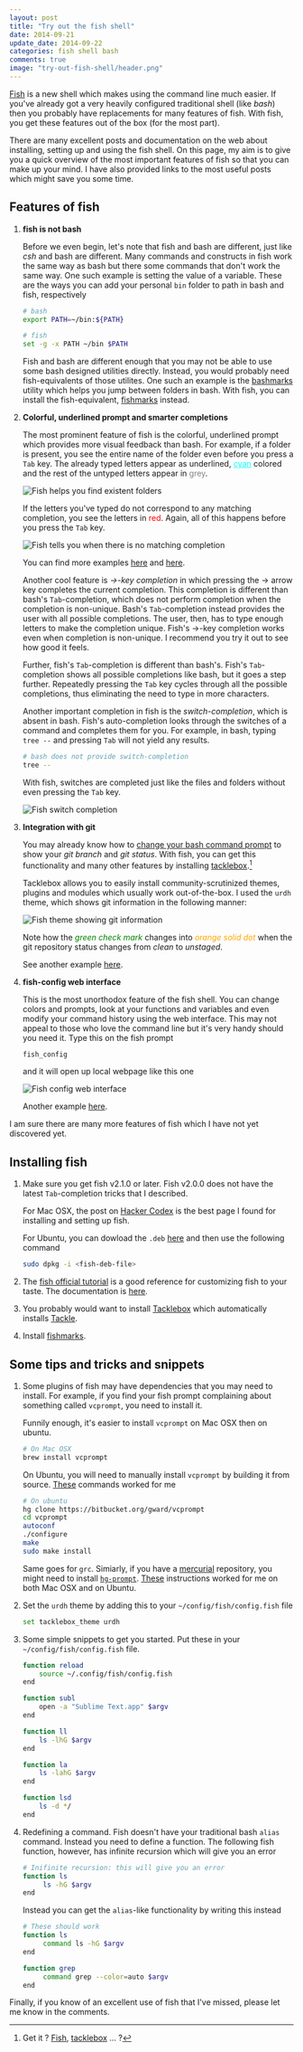 ```yaml
---
layout: post
title: "Try out the fish shell"
date: 2014-09-21
update_date: 2014-09-22
categories: fish shell bash
comments: true
image: "try-out-fish-shell/header.png"
---
```


[Fish](http://fishshell.com/) is a new shell which makes using the command line much easier. If you've already got a very heavily configured traditional shell (like _bash_) then you probably have replacements for many features of fish. With fish, you get these features out of the box (for the most part).

There are many excellent posts and documentation on the web about installing, setting up and using the fish shell. On this page, my aim is to give you a quick overview of the most important features of fish so that you can make up your mind. I have also provided links to the most useful posts which might save you some time.

## Features of fish
1.  **fish is not bash**

    Before we even begin, let's note that fish and bash are different, just like _csh_ and bash are different.
    Many commands and constructs in fish work the same way as bash but there some commands that don't work the same way. One such example is setting the value of a variable. These are the ways you can add your personal `bin` folder to path in bash and fish, respectively
    ```bash
    # bash
    export PATH=~/bin:${PATH}
    ```

    ```bash
    # fish
    set -g -x PATH ~/bin $PATH
    ```

    Fish and bash are different enough that you may not be able to use some bash designed utilities directly. Instead, you would probably need fish-equivalents of those utilites. One such an example is the [bashmarks](https://github.com/huyng/bashmarks) utility which helps you jump between folders in bash. With fish, you can install the fish-equivalent, [fishmarks](https://github.com/techwizrd/fishmarks) instead.

2. **Colorful, underlined prompt and smarter completions**

    The most prominent feature of fish is the colorful, underlined prompt which provides more visual feedback than bash. For example, if a folder is present, you see the entire name of the folder even before you press a `Tab` key. The already typed letters appear as underlined, <span style="color:cyan;text-decoration:underline">cyan</span> colored and the rest of the untyped letters appear in <span style="color:grey">grey</span>.

    ![Fish helps you find existent folders](/assets/try-out-fish-shell/fish-underlined-commands.png)

    If the letters you've typed do not correspond to any matching completion, you see the letters in <span style="color:red">red</span>. Again, all of this happens before you press the `Tab` key.

    ![Fish tells you when there is no matching completion](/assets/try-out-fish-shell/fish-error-red.png)

    You can find more examples [here](http://fishshell.com/assets/img/screenshots/autosuggestion.png) and [here](http://fishshell.com/assets/img/screenshots/colors.png).

    Another cool feature is _&#8594;-key completion_ in which pressing the &#8594; arrow key completes the current completion. This completion is different than bash's `Tab`-completion, which does not perform completion when the completion is non-unique.
    Bash's `Tab`-completion instead provides the user with all possible completions. The user, then, has to type enough letters to make the completion unique. Fish's &#8594;-key completion works even when completion is non-unique. I recommend you try it out to see how good it feels.

    Further, fish's `Tab`-completion is different than bash's. Fish's `Tab`-completion shows all possible completions like bash, but it goes a step further. Repeatedly pressing the `Tab` key cycles through all the possible completions, thus eliminating the need to type in more characters.

    Another important completion in fish is the _switch-completion_, which is absent in bash. Fish's auto-completion looks through the switches of a command and completes them for you. For example, in bash, typing `tree --` and pressing `Tab` will not yield any results.

    ```bash
    # bash does not provide switch-completion
    tree --
    ```

     With fish, switches are completed just like the files and folders without even pressing the `Tab` key.

    ![Fish switch completion](/assets/try-out-fish-shell/fish-switch-completion.png)

3. **Integration with git**

    You may already know how to [change your bash command prompt](http://blog.taylormcgann.com/tag/prompt-color/) to show your _git branch_ and _git status_. With fish, you can get this functionality and many other features by installing [tacklebox](https://github.com/justinmayer/tacklebox).[^1]

    Tacklebox allows you to easily install community-scrutinized themes, plugins and modules which usually work out-of-the-box. I used the `urdh` theme, which shows git information in the following manner:

    ![Fish theme showing git information](/assets/try-out-fish-shell/fish-git-status-indicator.png)

    Note how the <span style="color:green">_green check mark_</span> changes into <span style="color:orange">_orange solid dot_</span> when the git repository status changes from _clean_ to _unstaged_.

    See another example [here](http://fishshell.com/assets/img/screenshots/works_out_of_the_box.png).

    [^1]: Get it ? [Fish](http://en.wikipedia.org/wiki/Fish), [tacklebox](http://en.wikipedia.org/wiki/Fishing_tackle#Tackle_boxes) ... ?

4. **fish-config web interface**

    This is the most unorthodox feature of the fish shell. You can change colors and prompts, look at your functions and variables and even modify your command history using the web interface. This may not appeal to those who love the command line but it's very handy should you need it. Type this on the fish prompt

    ```bash
    fish_config
    ```

    and it will open up local webpage like this one

    ![Fish config web interface](/assets/try-out-fish-shell/fish-config-web-interface.png)

    Another example [here](http://fishshell.com/assets/img/screenshots/web_config.png).


I am sure there are many more features of fish which I have not yet discovered yet.

## Installing fish
1. Make sure you get fish v2.1.0 or later. Fish v2.0.0 does not have the
    latest `Tab`-completion tricks that I described.

    For Mac OSX, the post on [Hacker Codex](http://hackercodex.com/guide/install-fish-shell-mac-ubuntu/) is the best page I found for installing and setting up fish.

    For Ubuntu, you can dowload the `.deb` [here](http://fishshell.com/) and then use the following command

      ```bash
      sudo dpkg -i <fish-deb-file>
      ```

2. The [fish official tutorial](http://fishshell.com/docs/current/tutorial.html) is a good reference for customizing fish to your taste. The documentation is [here](http://fishshell.com/docs/current/index.html).
3. You probably would want to install [Tacklebox](https://github.com/justinmayer/tacklebox) which automatically installs [Tackle](https://github.com/justinmayer/tackle).
4. Install [fishmarks](https://github.com/techwizrd/fishmarks).


## Some tips and tricks and snippets
1.  Some plugins of fish may have dependencies that you may need to install.
    For example, if you find your fish prompt complaining about something called `vcprompt`, you need to install it.

    Funnily enough, it's easier to install `vcprompt` on Mac OSX then on ubuntu.

    ```bash
    # On Mac OSX
    brew install vcprompt
    ```

    On Ubuntu, you will need to manually install `vcprompt` by building it from source. [These](http://choorucode.com/2014/05/22/vcprompt/) commands worked for me

    ```bash
    # On ubuntu
    hg clone https://bitbucket.org/gward/vcprompt
    cd vcprompt
    autoconf
    ./configure
    make
    sudo make install
    ```


    Same goes for `grc`. Simiarly, if you have a [mercurial](http://mercurial.selenic.com/) repository, you might need to install [`hg-prompt`](http://sjl.bitbucket.org/hg-prompt/installation/). [These](http://sjl.bitbucket.org/hg-prompt/installation/) instructions worked for me on both Mac OSX and on Ubuntu.

2. Set the `urdh` theme by adding this to your `~/config/fish/config.fish` file

    ```bash
    set tacklebox_theme urdh
    ```

3. Some simple snippets to get you started.
   Put these in your `~/config/fish/config.fish` file.
    ```bash
    function reload
        source ~/.config/fish/config.fish
    end

    function subl
        open -a "Sublime Text.app" $argv
    end

    function ll
        ls -lhG $argv
    end

    function la
        ls -lahG $argv
    end

    function lsd
        ls -d */
    end
    ```

4. Redefining a command.
   Fish doesn't have your traditional bash `alias` command. Instead you need to define a function. The following fish function, however, has infinite recursion which will give you an error
     ```bash
     # Inifinite recursion: this will give you an error
     function ls
          ls -hG $argv
     end
     ```

     Instead you can get the `alias`-like functionality by writing this instead

     ```bash
     # These should work
     function ls
          command ls -hG $argv
     end

     function grep
          command grep --color=auto $argv
     end
     ```

Finally, if you know of an excellent use of fish that I've missed, please let me know in the comments.
